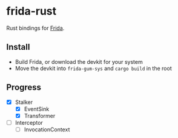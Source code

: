 frida-rust
==========

Rust bindings for [Frida](http://www.frida.re/).

## Install

- Build Frida, or download the devkit for your system
- Move the devkit into `frida-gum-sys` and `cargo build` in the root

## Progress

- [x] Stalker
    - [x] EventSink
    - [x] Transformer
- [ ] Interceptor
    - [ ] InvocationContext
